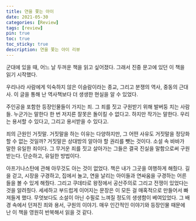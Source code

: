 ```yaml
---
title: 연을 쫓는 아이
date: 2021-05-30
categories: [Review]
tags: [review]
pin: true
toc: true
toc_sticky: true
description: 연을 쫓는 아이 리뷰
---
```


군대에 있을 때, 어느 날 두꺼운 책을 읽고 싶어졌다. 그래서 진중 문고에 있던 이 책을 읽기 시작했다.

우리나라 사람에게 익숙하지 않은 이슬람이라는 종교, 그리고 분쟁의 역사, 중동의 근대사. 이 글을 통해 난 역사책보다 더 생생한 현실을 알 수 있었다.

주인공을 포함한 등장인물들이 가지는 죄. 그 죄를 짓고 구원받기 위해 발버둥 치는 사람들. 누군가는 말한다 한 번 저지른 잘못은 돌이킬 수 없다고. 하지만 작가는 말한다. 우리는 용서할 수 있다고, 그리고 용서받을 수 있다고.

죄의 근원인 거짓말. 거짓말을 하는 이유는 다양하지만, 그 어떤 사유도 거짓말을 정당화할 수 없는 것일까? 거짓말은 상대방의 알아야 할 권리를 뺏는 것이다. 소설 속 바바가 말한 유일한 죄이다. 그 무거운 죄를 짓고 살아가는 그들은 결국 진실을 말함으로써 구원받는다. 단순하고, 유일한 방법이다.

아프기나스탄에 관해 아무것도 아는 것이 없었다. 책은 내가 그곳을 여행하게 해줬다. 길을 걷고, 시장을 구경하고, 집에서 놀고, 연을 날리는 아이들과 연싸움을 구경하는 어른들을 볼 수 있게 해줬다. 그리고 쿠데타로 왕정에서 공산주의로 그리고 전쟁이 있었다는 것을 알려줬다. 세세하고 부드럽게 이어지는 문장은 이 모든 걸 매혹적으로 만들어서 빠져들게 했다. 무엇보다도 소설이 아닌 수필로 느껴질 정도의 생생함이 베여있었다. 그 배경 속에서 던져진 죄와 용서, 구원의 이야기. 매우 인간적인 이야기와 등장인물 때문에 난 이 책을 영원히 반복해서 읽을 것 같다.
